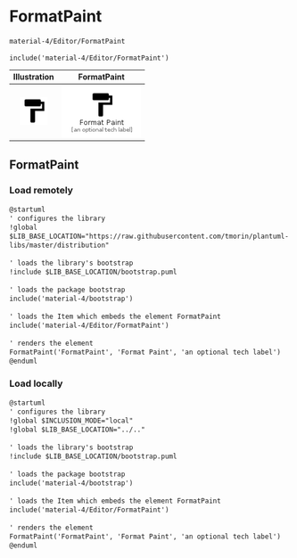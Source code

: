 # FormatPaint


```text
material-4/Editor/FormatPaint
```

```text
include('material-4/Editor/FormatPaint')
```



| Illustration | FormatPaint |
| :---: | :---: |
| ![illustration for Illustration](../../material-4/Editor/FormatPaint.png) | ![illustration for FormatPaint](../../material-4/Editor/FormatPaint.Local.png) |




## FormatPaint

### Load remotely
```plantuml
@startuml
' configures the library
!global $LIB_BASE_LOCATION="https://raw.githubusercontent.com/tmorin/plantuml-libs/master/distribution"

' loads the library's bootstrap
!include $LIB_BASE_LOCATION/bootstrap.puml

' loads the package bootstrap
include('material-4/bootstrap')

' loads the Item which embeds the element FormatPaint
include('material-4/Editor/FormatPaint')

' renders the element
FormatPaint('FormatPaint', 'Format Paint', 'an optional tech label')
@enduml
```

### Load locally
```plantuml
@startuml
' configures the library
!global $INCLUSION_MODE="local"
!global $LIB_BASE_LOCATION="../.."

' loads the library's bootstrap
!include $LIB_BASE_LOCATION/bootstrap.puml

' loads the package bootstrap
include('material-4/bootstrap')

' loads the Item which embeds the element FormatPaint
include('material-4/Editor/FormatPaint')

' renders the element
FormatPaint('FormatPaint', 'Format Paint', 'an optional tech label')
@enduml
```

